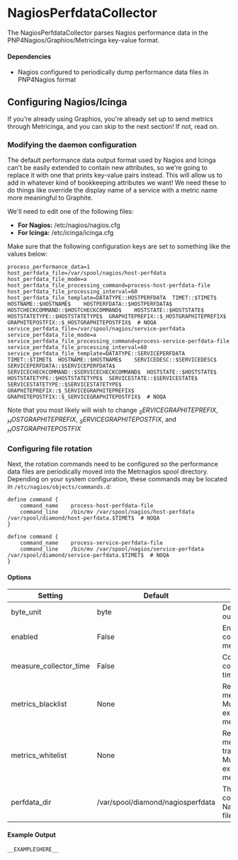<!--This file was generated from the python source
Please edit the source to make changes
-->
NagiosPerfdataCollector
=====

The NagiosPerfdataCollector parses Nagios performance data in the
PNP4Nagios/Graphios/Metricinga key-value format.

#### Dependencies

 * Nagios configured to periodically dump performance data files in
   PNP4Nagios format

Configuring Nagios/Icinga
-------------------------
If you're already using Graphios, you're already set up to send metrics through
Metricinga, and you can skip to the next section! If not, read on.

### Modifying the daemon configuration

The default performance data output format used by Nagios and Icinga can't be
easily extended to contain new attributes, so we're going to replace it with
one that prints key-value pairs instead. This will allow us to add in whatever
kind of bookkeeping attributes we want! We need these to do things like override
the display name of a service with a metric name more meaningful to Graphite.

We'll need to edit one of the following files:

* **For Nagios:** /etc/nagios/nagios.cfg
* **For Icinga:** /etc/icinga/icinga.cfg

Make sure that the following configuration keys are set to something like the
values below:

    process_performance_data=1
    host_perfdata_file=/var/spool/nagios/host-perfdata
    host_perfdata_file_mode=a
    host_perfdata_file_processing_command=process-host-perfdata-file
    host_perfdata_file_processing_interval=60
    host_perfdata_file_template=DATATYPE::HOSTPERFDATA	TIMET::$TIMET$	HOSTNAME::$HOSTNAME$	HOSTPERFDATA::$HOSTPERFDATA$	HOSTCHECKCOMMAND::$HOSTCHECKCOMMAND$	HOSTSTATE::$HOSTSTATE$	HOSTSTATETYPE::$HOSTSTATETYPE$	GRAPHITEPREFIX::$_HOSTGRAPHITEPREFIX$	GRAPHITEPOSTFIX::$_HOSTGRAPHITEPOSTFIX$  # NOQA
    service_perfdata_file=/var/spool/nagios/service-perfdata
    service_perfdata_file_mode=a
    service_perfdata_file_processing_command=process-service-perfdata-file
    service_perfdata_file_processing_interval=60
    service_perfdata_file_template=DATATYPE::SERVICEPERFDATA	TIMET::$TIMET$	HOSTNAME::$HOSTNAME$	SERVICEDESC::$SERVICEDESC$	SERVICEPERFDATA::$SERVICEPERFDATA$	SERVICECHECKCOMMAND::$SERVICECHECKCOMMAND$	HOSTSTATE::$HOSTSTATE$	HOSTSTATETYPE::$HOSTSTATETYPE$	SERVICESTATE::$SERVICESTATE$	SERVICESTATETYPE::$SERVICESTATETYPE$	GRAPHITEPREFIX::$_SERVICEGRAPHITEPREFIX$	GRAPHITEPOSTFIX::$_SERVICEGRAPHITEPOSTFIX$  # NOQA

Note that you most likely will wish to change $_SERVICEGRAPHITEPREFIX$,
$_HOSTGRAPHITEPREFIX$, $_SERVICEGRAPHITEPOSTFIX$, and $_HOSTGRAPHITEPOSTFIX$

### Configuring file rotation

Next, the rotation commands need to be configured so the performance data files
are periodically moved into the Metrnagios spool directory. Depending on your
system configuration, these commands may be located in
`/etc/nagios/objects/commands.d`:

    define command {
        command_name    process-host-perfdata-file
        command_line    /bin/mv /var/spool/nagios/host-perfdata /var/spool/diamond/host-perfdata.$TIMET$  # NOQA
    }

    define command {
        command_name    process-service-perfdata-file
        command_line    /bin/mv /var/spool/nagios/service-perfdata /var/spool/diamond/service-perfdata.$TIMET$  # NOQA
    }

#### Options

Setting | Default | Description | Type
--------|---------|-------------|-----
byte_unit | byte | Default numeric output(s) | str
enabled | False | Enable collecting these metrics | bool
measure_collector_time | False | Collect the collector run time in ms | bool
metrics_blacklist | None | Regex to match metrics to block. Mutually exclusive with metrics_whitelist | NoneType
metrics_whitelist | None | Regex to match metrics to transmit. Mutually exclusive with metrics_blacklist | NoneType
perfdata_dir | /var/spool/diamond/nagiosperfdata | The directory containing Nagios perfdata files | str

#### Example Output

```
__EXAMPLESHERE__
```

